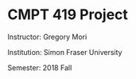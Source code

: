 # CMPT 419 Project
Instructor: Gregory Mori

Institution: Simon Fraser University

Semester: 2018 Fall
